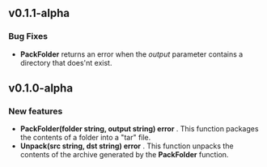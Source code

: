 ## v0.1.1-alpha
### Bug Fixes
* **PackFolder** returns an error when the *output* parameter contains a directory that does'nt exist.  

## v0.1.0-alpha
### New features
* **PackFolder(folder string, output string) error** . This function packages the contents of a folder into a "tar" file.
* **Unpack(src string, dst string) error** . This function unpacks the contents of the archive generated by the **PackFolder** function.
